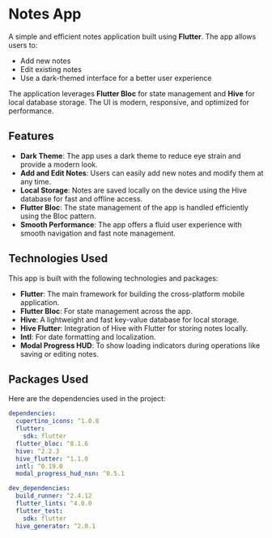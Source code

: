 # Notes App

A simple and efficient notes application built using **Flutter**. The app allows users to:

- Add new notes
- Edit existing notes
- Use a dark-themed interface for a better user experience

The application leverages **Flutter Bloc** for state management and **Hive** for local database storage. The UI is modern, responsive, and optimized for performance.

## Features

- **Dark Theme**: The app uses a dark theme to reduce eye strain and provide a modern look.
- **Add and Edit Notes**: Users can easily add new notes and modify them at any time.
- **Local Storage**: Notes are saved locally on the device using the Hive database for fast and offline access.
- **Flutter Bloc**: The state management of the app is handled efficiently using the Bloc pattern.
- **Smooth Performance**: The app offers a fluid user experience with smooth navigation and fast note management.

## Technologies Used

This app is built with the following technologies and packages:

- **Flutter**: The main framework for building the cross-platform mobile application.
- **Flutter Bloc**: For state management across the app.
- **Hive**: A lightweight and fast key-value database for local storage.
- **Hive Flutter**: Integration of Hive with Flutter for storing notes locally.
- **Intl**: For date formatting and localization.
- **Modal Progress HUD**: To show loading indicators during operations like saving or editing notes.

## Packages Used

Here are the dependencies used in the project:

```yaml
dependencies:
  cupertino_icons: ^1.0.8
  flutter:
    sdk: flutter
  flutter_bloc: ^8.1.6
  hive: ^2.2.3
  hive_flutter: ^1.1.0
  intl: ^0.19.0
  modal_progress_hud_nsn: ^0.5.1

dev_dependencies:
  build_runner: ^2.4.12
  flutter_lints: ^4.0.0
  flutter_test:
    sdk: flutter
  hive_generator: ^2.0.1
